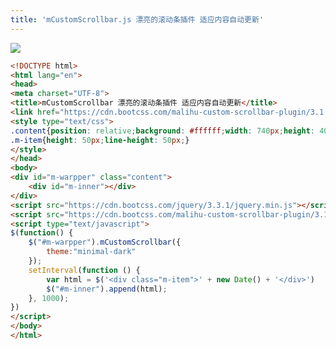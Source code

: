 ```yaml
---
title: 'mCustomScrollbar.js 漂亮的滚动条插件 适应内容自动更新'
---   
```

![](https://img-blog.csdn.net/20180803102153662?watermark/2/text/aHR0cHM6Ly9ibG9nLmNzZG4ubmV0L3h1dG9uZ2Jhbw/font/5a6L5L2T/fontsize/400/fill/I0JBQkFCMA/dissolve/70)

```html
<!DOCTYPE html>
<html lang="en">
<head>
<meta charset="UTF-8">
<title>mCustomScrollbar 漂亮的滚动条插件 适应内容自动更新</title>
<link href="https://cdn.bootcss.com/malihu-custom-scrollbar-plugin/3.1.5/jquery.mCustomScrollbar.css" rel="stylesheet">
<style type="text/css">
.content{position: relative;background: #ffffff;width: 740px;height: 400px;border: 1px solid #dddddd;overflow: auto;}
.m-item{height: 50px;line-height: 50px;}
</style>
</head>
<body>
<div id="m-warpper" class="content">
	<div id="m-inner"></div>
</div>
<script src="https://cdn.bootcss.com/jquery/3.3.1/jquery.min.js"></script>
<script src="https://cdn.bootcss.com/malihu-custom-scrollbar-plugin/3.1.5/jquery.mCustomScrollbar.js"></script>
<script type="text/javascript">
$(function() {
	$("#m-warpper").mCustomScrollbar({
		theme:"minimal-dark"
	});
	setInterval(function () {
		var html = $('<div class="m-item">' + new Date() + '</div>')
		$("#m-inner").append(html);
	}, 1000);
})
</script>
</body>
</html>
```